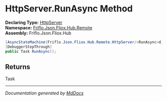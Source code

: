 ﻿<!--  
  <auto-generated>   
    The contents of this file were generated by a tool.  
    Changes to this file may be list if the file is regenerated  
  </auto-generated>   
-->

# HttpServer.RunAsync Method

**Declaring Type:** [HttpServer](../index.md)  
**Namespace:** [Friflo.Json.Fliox.Hub.Remote](../../index.md)  
**Assembly:** Friflo.Json.Fliox.Hub

```csharp
[AsyncStateMachine(Friflo.Json.Fliox.Hub.Remote.HttpServer/<RunAsync>d__22)]
[DebuggerStepThrough]
public Task RunAsync();
```

## Returns

Task

___

*Documentation generated by [MdDocs](https://github.com/ap0llo/mddocs)*

